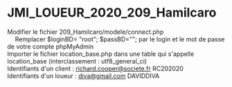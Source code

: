 # JMI_LOUEUR_2020_209_Hamilcaro
Modifier le fichier 209_Hamilcaro/modele/connect.php</br>
&emsp; Remplacer $loginBD= "root"; $passBD="";  par le login et le mot de passe de votre compte phpMyAdmin</br>
Importer le fichier location_base.php dans une table qui s'appelle location_base (interclassement : utf8_general_ci)</br>
Identifiants d'un client : richard.cooper@societe.fr RC202020</br>
Identifiants d'un loueur : diva@gmail.com DAVIDDIVA</br>
